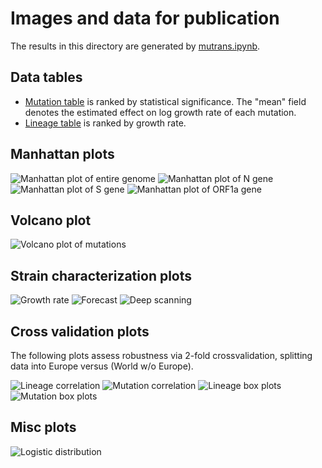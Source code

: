 # Images and data for publication

The results in this directory are generated by [mutrans.ipynb](../mutrans.ipynb).

## Data tables

- [Mutation table](mutations.tsv) is ranked by statistical significance.
  The "mean" field denotes the estimated effect on log growth rate of each mutation.
- [Lineage table](strains.tsv) is ranked by growth rate.

## Manhattan plots

![Manhattan plot of entire genome](manhattan.png)
![Manhattan plot of N gene](manhattan_N.png)
![Manhattan plot of S gene](manhattan_S.png)
![Manhattan plot of ORF1a gene](manhattan_ORF1a.png)

## Volcano plot

![Volcano plot of mutations](volcano.png)

## Strain characterization plots

![Growth rate](strain_prevalence.png)
![Forecast](forecast.png)
![Deep scanning](deep_scanning.png)

## Cross validation plots

The following plots assess robustness via 2-fold crossvalidation, splitting data into Europe versus (World w/o Europe).

![Lineage correlation](lineage_agreement.png)
![Mutation correlation](mutation_agreement.png)
![Lineage box plots](strain_europe_boxplot.png)
![Mutation box plots](mutation_europe_boxplot.png)

## Misc plots

![Logistic distribution](logistic_distribution.png)
